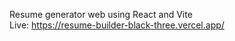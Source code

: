 Resume generator web using React and Vite<br />
Live: https://resume-builder-black-three.vercel.app/